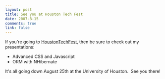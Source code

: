 ```yaml
--- 
layout: post
title: See you at Houston Tech Fest
date: 2007-8-15
comments: true
link: false
---
```

If you're going to <a href="http://houstontechfest.com">HoustonTechFest</a>, then be sure to check out my presentations:<br><ul><li>Advanced CSS and Javascript</li><li>ORM with NHibernate</li></ul>It's all going down August 25th at the University of Houston.&nbsp; See you there!<br><p></p>
